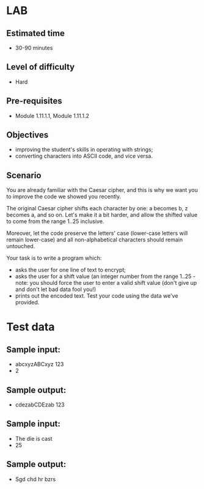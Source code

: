 # LAB

## Estimated time
* 30-90 minutes

## Level of difficulty
* Hard

## Pre-requisites
* Module 1.11.1.1, Module 1.11.1.2

## Objectives
* improving the student's skills in operating with strings;
* converting characters into ASCII code, and vice versa.
## Scenario
You are already familiar with the Caesar cipher, and this is why we want you to improve the code we showed you recently.

The original Caesar cipher shifts each character by one: a becomes b, z becomes a, and so on. Let's make it a bit harder, and allow the shifted value to come from the range 1..25 inclusive.

Moreover, let the code preserve the letters' case (lower-case letters will remain lower-case) and all non-alphabetical characters should remain untouched.

Your task is to write a program which:

* asks the user for one line of text to encrypt;
* asks the user for a shift value (an integer number from the range 1..25 - note: you should force the user to enter a valid shift value (don't give up and don't let bad data fool you!)
* prints out the encoded text.
Test your code using the data we've provided.

# Test data
## Sample input:

- abcxyzABCxyz 123
- 2

## Sample output:

- cdezabCDEzab 123

## Sample input:

- The die is cast
- 25

## Sample output:

- Sgd chd hr bzrs
